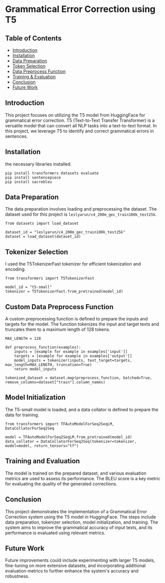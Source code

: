 # Grammatical Error Correction using T5

## Table of Contents
- [Introduction](#introduction)
- [Installation](#installation)
- [Data Preparation](#data-preparation)
- [Token Selection](#token-selection)
- [Data Preprocess Function](#custom-data-preprocess-pipeline)
- [Training & Evaluation](#training-and-evaluation)
- [Conclusion](#conclusion)
- [Future Work](#future-work)

## Introduction
This project focuses on utilizing the T5 model from HuggingFace for grammatical error correction. T5 (Text-to-Text Transfer Transformer) is a versatile model that can convert all NLP tasks into a text-to-text format. In this project, we leverage T5 to identify and correct grammatical errors in sentences.

## Installation
 the necessary libraries installed.
```
pip install transformers datasets evaluate
pip install sentencepiece
pip install sacrebleu
```


## Data Preparation
The data preparation involves loading and preprocessing the dataset. The dataset used for this project is `leslyarun/c4_200m_gec_train100k_test25k`.

```
from datasets import load_dataset

dataset_id = "leslyarun/c4_200m_gec_train100k_test25k"
dataset = load_dataset(dataset_id)
```

## Tokenizer Selection
I used the T5TokenizerFast tokenizer for efficient tokenization and encoding.

```
from transformers import T5TokenizerFast

model_id = "t5-small"
tokenizer = T5TokenizerFast.from_pretrained(model_id)
```

## Custom Data Preprocess Function
A custom preprocessing function is defined to prepare the inputs and targets for the model. The function tokenizes the input and target texts and truncates them to a maximum length of 128 tokens.

```
MAX_LENGTH = 128

def preprocess_function(examples):
    inputs = [example for example in examples['input']]
    targets = [example for example in examples['output']]
    model_inputs = tokenizer(inputs, text_target=targets, max_length=MAX_LENGTH, truncation=True)
    return model_inputs

tokenized_dataset = dataset.map(preprocess_function, batched=True, remove_columns=dataset["train"].column_names)
```

## Model Initialization
The T5-small model is loaded, and a data collator is defined to prepare the data for training.

```
from transformers import TFAutoModelForSeq2SeqLM, DataCollatorForSeq2Seq

model = TFAutoModelForSeq2SeqLM.from_pretrained(model_id)
data_collator = DataCollatorForSeq2Seq(tokenizer=tokenizer, model=model, return_tensors="tf")
```

## Training and Evaluation
The model is trained on the prepared dataset, and various evaluation metrics are used to assess its performance. The BLEU score is a key metric for evaluating the quality of the generated corrections.

## Conclusion
This project demonstrates the implementation of a Grammatical Error Correction system using the T5 model in HuggingFace. The steps include data preparation, tokenizer selection, model initialization, and training. The system aims to improve the grammatical accuracy of input texts, and its performance is evaluated using relevant metrics.

## Future Work
Future improvements could include experimenting with larger T5 models, fine-tuning on more extensive datasets, and incorporating additional evaluation metrics to further enhance the system's accuracy and robustness.








